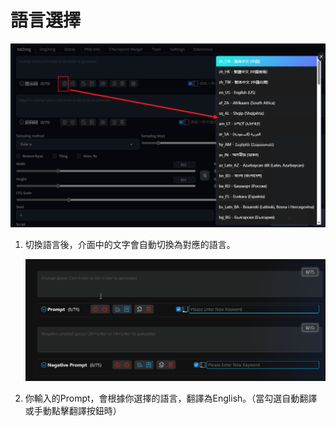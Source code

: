 # 語言選擇

![](../assets/images/LanguageSelection/select.png)

1. 切換語言後，介面中的文字會自動切換為對應的語言。

   ![](../assets/images/demo.switch_language.gif)

2. 你輸入的Prompt，會根據你選擇的語言，翻譯為English。（當勾選自動翻譯或手動點擊翻譯按鈕時）